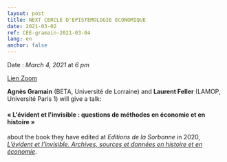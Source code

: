 ```yaml
---
layout: post
title: NEXT CERCLE D'EPISTEMOLOGIE ECONOMIQUE
date: 2021-03-02
ref: CEE-gramain-2021-03-04
lang: en
anchor: false
---
```


<i class="fas fa-table"></i> Date : _March 4, 2021_ at _6 pm_

<i class="fas icon-facetime-video"></i> [Lien Zoom](https://zoom.univ-paris1.fr/j/95996963723?pwd=T1BDTllzTmp6R05xOWZ6RFpZWjBWUT09)

**Agnès Gramain** (BETA, Université de Lorraine) and **Laurent Feller** (LAMOP, Université Paris 1) will give a talk:

#### « L'évident et l'invisible : questions de méthodes en économie et en histoire »

about the book they have edited at _Editions de la Sorbonne_ in 2020,  [*L’évident et l’invisible. Archives, sources et données en histoire et en économie*](http://www.editionsdelasorbonne.fr/en/livre/?GCOI=28405100304930).
